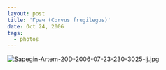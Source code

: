 ```yaml
---
layout: post
title: 'Грач (Corvus frugilegus)'
date: Oct 24, 2006
tags:
  - photos
---
```


![Sapegin-Artem-20D-2006-07-23-230-3025-lj.jpg](upload://Sapegin-Artem-20D-2006-07-23-230-3025-lj.jpg)
